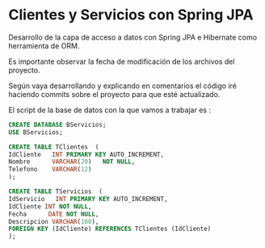 # Clientes y Servicios con Spring JPA

Desarrollo de la capa de acceso a datos con Spring JPA e Hibernate como herramienta de ORM.

Es importante observar la fecha de modificación de los archivos del proyecto.

Según vaya desarrollando y explicando en comentarios el código iré haciendo commits sobre el proyecto para que esté actualizado.

El script de la base de datos con la que vamos a trabajar es :

```sql
CREATE DATABASE BServicios;
USE BServicios;

CREATE TABLE TClientes  (
IdCliente   INT PRIMARY KEY AUTO_INCREMENT,
Nombre      VARCHAR(20)   NOT NULL,
Telefono    VARCHAR(12)
);

CREATE TABLE TServicios  (
IdServicio   INT PRIMARY KEY AUTO_INCREMENT,
IdCliente INT NOT NULL,
Fecha      DATE NOT NULL,
Descripcion VARCHAR(100),
FOREIGN KEY (IdCliente) REFERENCES TClientes (IdCliente)
);
```
